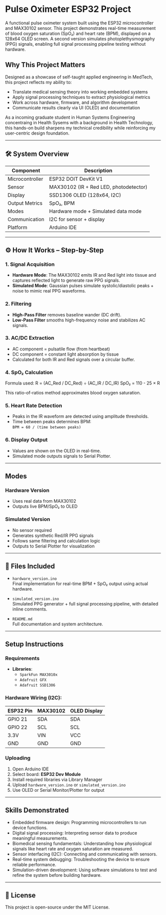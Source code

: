 # Pulse Oximeter ESP32 Project

A functional pulse oximeter system built using the ESP32 microcontroller and MAX30102 sensor. This project demonstrates real-time measurement of blood oxygen saturation (SpO₂) and heart rate (BPM), displayed on a 128x64 OLED screen. A second version simulates photoplethysmography (PPG) signals, enabling full signal processing pipeline testing without hardware.

## Why This Project Matters

Designed as a showcase of self-taught applied engineering in MedTech, this project reflects my ability to:
- Translate medical sensing theory into working embedded systems
- Apply signal processing techniques to extract physiological metrics
- Work across hardware, firmware, and algorithm development
- Communicate results clearly via UI (OLED) and documentation

As a incoming graduate student in Human Systems Engineering concentraing in Health Sysems with a background in Health Technology, this hands-on build sharpens my technical credibility while reinforcing my user-centric design foundation.

---

## 🛠️ System Overview

| Component         | Description                                      |
|------------------|--------------------------------------------------|
| Microcontroller  | ESP32 DOIT DevKit V1                             |
| Sensor           | MAX30102 (IR + Red LED, photodetector)           |
| Display          | SSD1306 OLED (128x64, I2C)                        |
| Output Metrics   | SpO₂, BPM                                         |
| Modes            | Hardware mode + Simulated data mode              |
| Communication    | I2C for sensor + display                         |
| Platform         | Arduino IDE                                      |

---

## ⚙️ How It Works – Step-by-Step

### 1. **Signal Acquisition**
- **Hardware Mode**: The MAX30102 emits IR and Red light into tissue and captures reflected light to generate raw PPG signals.
- **Simulated Mode**: Gaussian pulses simulate systolic/diastolic peaks + noise to mimic real PPG waveforms.

### 2. **Filtering**
- **High-Pass Filter** removes baseline wander (DC drift).
- **Low-Pass Filter** smooths high-frequency noise and stabilizes AC signals.

### 3. **AC/DC Extraction**
- AC component = pulsatile flow (from heartbeat)
- DC component = constant light absorption by tissue
- Calculated for both IR and Red signals over a circular buffer.

### 4. **SpO₂ Calculation**
Formula used: R = (AC_Red / DC_Red) ÷ (AC_IR / DC_IR)
SpO₂ = 110 - 25 × R

This ratio-of-ratios method approximates blood oxygen saturation.

### 5. **Heart Rate Detection**
- Peaks in the IR waveform are detected using amplitude thresholds.
- Time between peaks determines BPM:  
  `BPM = 60 / (time between peaks)`

### 6. **Display Output**
- Values are shown on the OLED in real-time.
- Simulated mode outputs signals to Serial Plotter.

---

## Modes

### Hardware Version
- Uses real data from MAX30102
- Outputs live BPM/SpO₂ to OLED

### Simulated Version
- No sensor required
- Generates synthetic Red/IR PPG signals
- Follows same filtering and calculation logic
- Outputs to Serial Plotter for visualization

---

## 📁 Files Included

- `hardware_version.ino`  
  Final implementation for real-time BPM + SpO₂ output using actual hardware.

- `simulated_version.ino`  
  Simulated PPG generator + full signal processing pipeline, with detailed inline comments.

- `README.md`  
  Full documentation and system architecture.

---

## Setup Instructions

### Requirements
- **Libraries**:
  - `SparkFun MAX3010x`
  - `Adafruit GFX`
  - `Adafruit SSD1306`

### Hardware Wiring (I2C):
| ESP32 Pin | MAX30102 | OLED Display |
|-----------|-----------|---------------|
| GPIO 21   | SDA       | SDA           |
| GPIO 22   | SCL       | SCL           |
| 3.3V      | VIN       | VCC           |
| GND       | GND       | GND           |

### Uploading
1. Open Arduino IDE
2. Select board: **ESP32 Dev Module**
3. Install required libraries via Library Manager
4. Upload `hardware_version.ino` or `simulated_version.ino`
5. Use OLED or Serial Monitor/Plotter for output

---

## Skills Demonstrated

- Embedded firmware design: Programming microcontrollers to run device functions.
- Digital signal processing: Interpreting sensor data to produce meaningful measurements.
- Biomedical sensing fundamentals: Understanding how physiological signals like heart rate and oxygen saturation are measured.
- Sensor interfacing (I2C): Connecting and communicating with sensors.
- Real-time system debugging: Troubleshooting the device to ensure reliable performance.
- Simulation-driven development: Using software simulations to test and refine the system before building hardware.

---

## 📌 License

This project is open-source under the MIT License.

